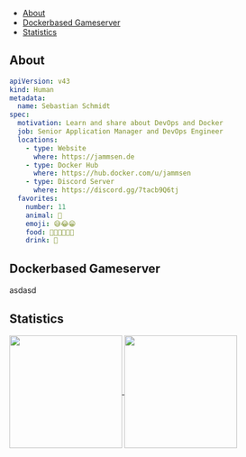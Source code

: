 - [About](#about)
- [Dockerbased Gameserver](#dockerbased-gameserver)
- [Statistics](#statistics)

## About

```yaml
apiVersion: v43
kind: Human
metadata:
  name: Sebastian Schmidt
spec:
  motivation: Learn and share about DevOps and Docker
  job: Senior Application Manager and DevOps Engineer
  locations:
    - type: Website
      where: https://jammsen.de
    - type: Docker Hub
      where: https://hub.docker.com/u/jammsen
    - type: Discord Server
      where: https://discord.gg/7tacb9Q6tj
  favorites:
    number: 11
    animal: 🐻
    emoji: 😅😂😁
    food: 🍚🍜🍖🍔🍕🍰
    drink: 🍹
```
## Dockerbased Gameserver

asdasd


## Statistics
<a href="https://github.com/anuraghazra/github-readme-stats">
  <img height=200 align="center" src="https://github-readme-stats.vercel.app/api?username=jammsen&show_icons=true&hide=contribs,issues&show=prs_merged,prs_merged_percentage&include_all_commits=true&theme=dark" />
</a>
<a href="https://github.com/anuraghazra/convoychat">
  <img height=200 align="center" src="https://github-readme-stats.vercel.app/api/top-langs/?username=jammsen&theme=dark&layout=donut" />
</a>
